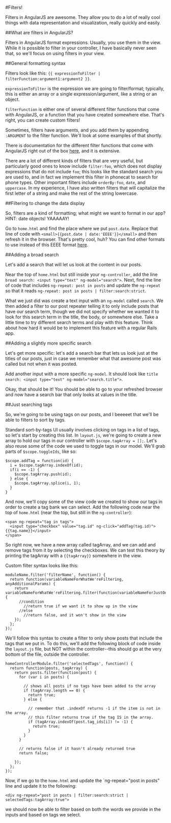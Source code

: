 #Filters!

Filters in AngularJS are awesome. They allow you to do a lot of really cool things
with data representation and visualization, really quickly and easily.


##What are filters in AngularJS?

Filters in AngularJS format expressions. Usually, you use them in the view. While
it is possible to filter in your controller, I have basically never seen that,
so we'll focus on using filters in your view.


##General formatting syntax

Filters look like this: `{{ expressionToFilter | filterFunction:argument1:argument2 }}`. 

`expressionToFilter` is the expression we are going to filter/format; typically,
this is either an array or a single expression/argument, like a string or an
object.

`filterFunction` is either one of several different filter functions that come 
with AngularJS, or a function that you have created somewhere else. That's right, 
you can create custom filters! 

Sometimes, filters have arguments, and you add them by appending `:ARGUMENT` to
the filter function. We'll look at some examples of that shortly.

There is documentation for the different filter functions that come with AngularJS 
right out of the box [here](https://docs.angularjs.org/api/ng/filter), and it is
extensive. 

There are a lot of different kinds of filters that are very useful, but 
particularly good ones to know include `filter:foo`, which does not display 
expressions that do not include `foo`; this looks like the standard search you are
used to, and in fact we implement this filter in phonecat to search for phone types.
Other important filters include `orderBy:foo`, `date`, and `uppercase`. In my
experience, I have also written filters that will capitalize the first letter
of a string and make the rest of the string lowercase. 


##Filtering to change the data display

So, filters are a kind of formatting; what might we want to format in our app?
HINT: date objects! YAAAAAY!

Go to `home.html` and find the place where we put `post.date`. Replace that line of
code with `<small>{{post.date | date:'EEEE'}}</small>` and then refresh it in the
browser. That's pretty cool, huh? You can find other formats to use instead of this
EEEE format [here](https://docs.angularjs.org/api/ng/filter/date).


##Adding a broad search

Let's add a search that will let us look at the content in our posts.

Near the top of `home.html` but still inside your `ng-controller`, add the line
`broad search: <input type="text" ng-model="search">`. Next, find the line of
code that includes `ng-repeat: post in posts` and update the `ng-repeat` so that
it reads `ng-repeat: post in posts | filter:search:strict`.

What we just did was create a text input with an `ng-model` called `search`.
We then added a filter to our post repeater telling it to only include posts
that have our search term, though we did not specify whether we wanted it to look
for this search term in the title, the body, or somewhere else. Take a little time
to try different search terms and play with this feature. Think about how hard it
would be to implement this feature with a regular Rails app.


##Adding a slightly more specific search

Let's get more specific: let's add a search bar that lets us look just at the titles
of our posts, just in case we remember what that awesome post was called but not
when it was posted.

Add another input with a more specific `ng-model`. It should look like 
`title search: <input type="text" ng-model="search.title">`.

Okay, that should be it! You should be able to go to your refreshed browser and
now have a search bar that only looks at values in the title.


##Just searching tags

So, we're going to be using tags on our posts, and I beeeeet that we'll be able
to filters to sort by tags.

Standard sort-by-tags UI usually involves clicking on tags in a list of tags, so 
let's start by creating this list. In `layout.js`, we're going to create a new 
array to hold our tags in our controller with `$scope.tagArray = [];`. Let's also
reuse some of the code we used to toggle tags in our model. We'll grab parts of 
`$scope.toggleIds`, like so:

    $scope.addTag = function(id) {
      i = $scope.tagArray.indexOf(id);
      if(i == -1) {
        $scope.tagArray.push(id);
      } else {
        $scope.tagArray.splice(i, 1); 
      }
    }

And now, we'll copy some of the view code we created to show our tags in order to
create a tag bank we can select. Add the following code near the top of `home.html`
(near the top, but still in the `ng-controller`):

    <span ng-repeat="tag in tags">
      <input type="checkbox" value="tag.id" ng-click="addTag(tag.id)">{{tag.name}}</input>
    </span>

So right now, we have a new array called tagArray, and we can add and remove tags
from it by selecting the checkboxes. We can test this theory by printing the
tagArray with a `{{tagArray}}` somewhere in the view.

Custom filter syntax looks like this:

    moduleName.filter('filterName', function() {
      return function(variableNameForWhatWe'reFiltering, anyAdditionalParams) {
        return variableNameForWhatWe'reFiltering.filter(function(variableNameForJustOne) {
          //condition
            //return true if we want it to show up in the view
          //else
            //return false, and it won't show in the view
        });
      };
    });

We'll follow this syntax to create a filter to only show posts that include the
tags that we put in. To do this, we'll add the following block of code inside the 
`layout.js` file, but NOT within the controller--this should go at the very bottom
of the file, outside the controller.

    homeControllerModule.filter('selectedTags', function() {
      return function(posts, tagArray) {
        return posts.filter(function(post) {
          for (var i in posts) {

            // shows all posts if no tags have been added to the array
            if (tagArray.length == 0) {
              return true;
            } else {

              // remember that .indexOf returns -1 if the item is not in the array.
              // this filter returns true if the tag IS in the array.
              if (tagArray.indexOf(post.tag_ids[i]) != -1) {
                return true;
              }
            }
          }

          // returns false if it hasn't already returned true
          return false;

        });
      };
    });

Now, if we go to the `home.html` and update the `ng-repeat="post in posts" line and
update it to the following:

    <div ng-repeat="post in posts | filter:search:strict | selectedTags:tagArray:true">

we should now be able to filter based on both the words we provide in the inputs and 
based on tags we select.